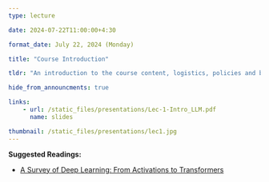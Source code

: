```yaml
---
type: lecture

date: 2024-07-22T11:00:00+4:30

format_date: July 22, 2024 (Monday)

title: "Course Introduction"

tldr: "An introduction to the course content, logistics, policies and background."

hide_from_announcments: true

links: 
    - url: /static_files/presentations/Lec-1-Intro_LLM.pdf
      name: slides

thumbnail: /static_files/presentations/lec1.jpg
---
```


<!-- Other additional contents using markdown -->
**Suggested Readings:**
- [A Survey of Deep Learning: From Activations to Transformers](https://arxiv.org/abs/2302.00722)


